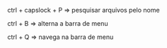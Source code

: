 ctrl + capslock + P => pesquisar arquivos pelo nome

ctrl + B => alterna a barra de menu

ctrl + Q => navega na barra de menu
